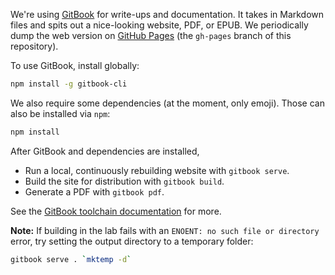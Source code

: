We're using [GitBook][gitbook] for write-ups and documentation. It takes in Markdown files and spits out a nice-looking website, PDF, or EPUB. We periodically dump the web version on [GitHub Pages][gh-pages] (the `gh-pages` branch of this repository).

To use GitBook, install globally:

```bash
npm install -g gitbook-cli
```

We also require some dependencies (at the moment, only emoji). Those can also be installed via `npm`:

```bash
npm install
```

After GitBook and dependencies are installed,

*   Run a local, continuously rebuilding website with `gitbook serve`.
*   Build the site for distribution with `gitbook build`.
*   Generate a PDF with `gitbook pdf`.

See the [GitBook toolchain documentation][gitbook-toolchain] for more.

**Note:** If building in the lab fails with an `ENOENT: no such file or directory` error, try setting the output directory to a temporary folder:

```bash
gitbook serve . `mktemp -d`
```

[gh-pages]: https://dstelljes.github.io/container-project/
[gitbook]: https://github.com/GitbookIO/gitbook
[gitbook-toolchain]: http://toolchain.gitbook.com/
